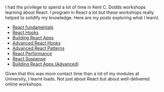 I had the privilege to spend a lot of time in Kent C. Dodds workshops learning about React. I program in React a lot but these workshops really helped to solidify my knowledge. Here are my posts exploring what I learnt.

- [React fundamentals](/posts/react-fundamentals/)
- [React Hooks](/posts/react-hooks/)
- [Building React Apps](/posts/building-react-apps/)
- [Advanced React Hooks](/posts/advanced-hooks/)
- [Advanced React Patterns](/posts/kcd-advanced-patterns/)
- [React Performance](/posts/kcd-react-performance/)
- [React Suspense](/posts/kcd-react-suspense/)
- [Building React Apps (Advanced)](/posts/kcd-building-react-apps-2/)

Given that this was more contact time than a lot of my modules at University, I learnt loads. Not just about React but about well-delivered online workshops.

